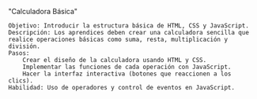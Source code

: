 "Calculadora Básica"

    Objetivo: Introducir la estructura básica de HTML, CSS y JavaScript.
    Descripción: Los aprendices deben crear una calculadora sencilla que realice operaciones básicas como suma, resta, multiplicación y división.
    Pasos:
        Crear el diseño de la calculadora usando HTML y CSS.
        Implementar las funciones de cada operación con JavaScript.
        Hacer la interfaz interactiva (botones que reaccionen a los clics).
    Habilidad: Uso de operadores y control de eventos en JavaScript.
